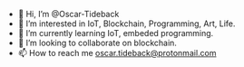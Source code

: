 - 👋 Hi, I’m @Oscar-Tideback
- 👀 I’m interested in IoT, Blockchain, Programming, Art, Life.
- 🌱 I’m currently learning IoT, embeded programming.
- 💞️ I’m looking to collaborate on blockchain.
- 📫 How to reach me oscar.tideback@protonmail.com

<!---
Oscar-Tideback/Oscar-Tideback is a ✨ special ✨ repository because its `README.md` (this file) appears on your GitHub profile.
You can click the Preview link to take a look at your changes.
--->
